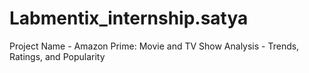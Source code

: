 # Labmentix_internship.satya
Project Name - Amazon Prime: Movie and TV Show Analysis - Trends, Ratings, and Popularity
